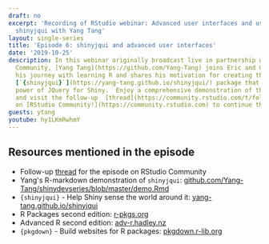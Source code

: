 ```yaml
---
draft: no
excerpt: 'Recording of RStudio webinar: Advanced user interfaces and use cases of
  shinyjqui with Yang Tang'
layout: single-series
title: 'Episode 6: shinyjqui and advanced user interfaces'
date: '2019-10-25'
description: In this webinar originally broadcast live in partnership with RStudio
  Community, [Yang Tang](https://github.com/Yang-Tang) joins Eric and Curtis to discuss
  his journey with learning R and shares his motivation for creating the powerful
  [`{shinyjqui}`](https://yang-tang.github.io/shinyjqui/) package that unlocks the
  power of JQuery for Shiny.  Enjoy a comprehensive demonstration of the package features
  and visit the follow-up  [thread](https://community.rstudio.com/t/follow-up-thread-for-webinar-yang-tang-on-advanced-ui-the-motivation-and-use-cases-of-shinyjqui/43217)
  on [RStudio Community!](https://community.rstudio.com) to continue the discussion!
guests: ytang
youtube: hy1LKmRwhmY
---
```


## Resources mentioned in the episode

* Follow-up [thread](https://community.rstudio.com/t/follow-up-thread-for-webinar-yang-tang-on-advanced-ui-the-motivation-and-use-cases-of-shinyjqui/43217) for the episode on RStudio Community
* Yang's R-markdown demonstration of `shinyjqui`: [github.com/Yang-Tang/shinydevseries/blob/master/demo.Rmd](https://github.com/Yang-Tang/shinydevseries/blob/master/demo.Rmd)
* `{shinyjqui}` - Help Shiny sense the world around it: [yang-tang.github.io/shinyjqui](https://yang-tang.github.io/shinyjqui/)
* R Packages second edition: [r-pkgs.org](https://r-pkgs.org/)
* Advanced R second edition: [adv-r.hadley.nz](https://adv-r.hadley.nz/)
* `{pkgdown}` - Build websites for R packages: [pkgdown.r-lib.org](https://pkgdown.r-lib.org/)

